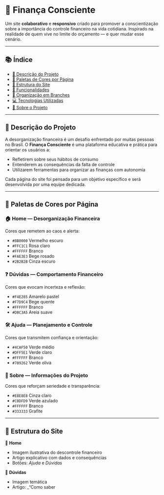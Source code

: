 # 💸 Finança Consciente

Um site **colaborativo** e **responsivo** criado para promover a conscientização sobre a importância do controle financeiro na vida cotidiana. Inspirado na realidade de quem vive no limite do orçamento — e quer mudar esse cenário.

---

## 📚 Índice

- [📄 Descrição do Projeto](#descrição-do-projeto)
- [🎨 Paletas de Cores por Página](#paletas-de-cores-por-página)
- [🧱 Estrutura do Site](#estrutura-do-site)
- [🧩 Funcionalidades](#funcionalidades)
- [🌱 Organização em Branches](#organização-em-branches)
- [💻 Tecnologias Utilizadas](#tecnologias-utilizadas)
- [👥 Sobre o Projeto](#sobre-o-projeto)

---

## 📄 Descrição do Projeto

A desorganização financeira é um desafio enfrentado por muitas pessoas no Brasil. O **Finança Consciente** é uma plataforma educativa e prática para orientar os usuários a:

- Refletirem sobre seus hábitos de consumo
- Entenderem as consequências da falta de controle
- Utilizarem ferramentas para organizar as finanças com autonomia

Cada página do site foi pensada para um objetivo específico e será desenvolvida por uma equipe dedicada.

---

## 🎨 Paletas de Cores por Página

### 🏠 Home — Desorganização Financeira
Cores que remetem ao caos e alerta:
- `#8B0000` Vermelho escuro
- `#FFC1C1` Rosa claro
- `#FFFFFF` Branco
- `#FAE3E3` Bege rosado
- `#2B2B2B` Cinza escuro

### ❓ Dúvidas — Comportamento Financeiro
Cores que evocam incerteza e reflexão:
- `#F4E285` Amarelo pastel
- `#F7D9C4` Bege quente
- `#FFFFFF` Branco
- `#D8C3A5` Areia suave

### 🛠️ Ajuda — Planejamento e Controle
Cores que transmitem confiança e orientação:
- `#4CAF50` Verde médio
- `#DFF5E1` Verde claro
- `#FFFFFF` Branco
- `#789262` Verde oliva

### 📄 Sobre — Informações do Projeto
Cores que reforçam seriedade e transparência:
- `#E8E8E8` Cinza claro
- `#C0DFD9` Verde azulado
- `#FFFFFF` Branco
- `#333333` Grafite

---

## 🧱 Estrutura do Site

🔹 **Home**
- Imagem ilustrativa do descontrole financeiro
- Artigo explicativo com dados e consequências
- Botões: *Ajuda* e *Dúvidas*

🔹 **Dúvidas**
- Imagem temática
- Artigo: _“Como saber

